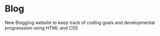# Blog
New Blogging website to keep track of coding goals and developmental progresssion using HTML and CSS
